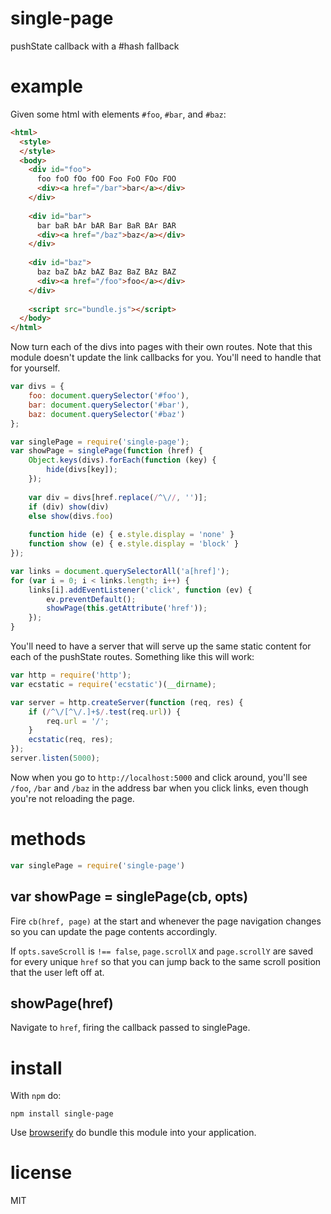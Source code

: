 # single-page

pushState callback with a #hash fallback

# example

Given some html with elements `#foo`, `#bar`, and `#baz`:

``` html
<html>
  <style>
  </style>
  <body>
    <div id="foo">
      foo foO fOo fOO Foo FoO FOo FOO
      <div><a href="/bar">bar</a></div>
    </div>
    
    <div id="bar">
      bar baR bAr bAR Bar BaR BAr BAR
      <div><a href="/baz">baz</a></div>
    </div>
    
    <div id="baz">
      baz baZ bAz bAZ Baz BaZ BAz BAZ
      <div><a href="/foo">foo</a></div>
    </div>
    
    <script src="bundle.js"></script>
  </body>
</html>
```

Now turn each of the divs into pages with their own routes.
Note that this module doesn't update the link callbacks for you. You'll need to
handle that for yourself.

``` js
var divs = {
    foo: document.querySelector('#foo'),
    bar: document.querySelector('#bar'),
    baz: document.querySelector('#baz')
};

var singlePage = require('single-page');
var showPage = singlePage(function (href) {
    Object.keys(divs).forEach(function (key) {
        hide(divs[key]);
    });
    
    var div = divs[href.replace(/^\//, '')];
    if (div) show(div)
    else show(divs.foo)
    
    function hide (e) { e.style.display = 'none' }
    function show (e) { e.style.display = 'block' }
});

var links = document.querySelectorAll('a[href]');
for (var i = 0; i < links.length; i++) {
    links[i].addEventListener('click', function (ev) {
        ev.preventDefault();
        showPage(this.getAttribute('href'));
    });
}
```

You'll need to have a server that will serve up the same static content for each
of the pushState routes. Something like this will work:

``` js
var http = require('http');
var ecstatic = require('ecstatic')(__dirname);

var server = http.createServer(function (req, res) {
    if (/^\/[^\/.]+$/.test(req.url)) {
        req.url = '/';
    }
    ecstatic(req, res);
});
server.listen(5000);
```

Now when you go to `http://localhost:5000` and click around, you'll see `/foo`,
`/bar` and `/baz` in the address bar when you click links, even though you're
not reloading the page.

# methods

``` js
var singlePage = require('single-page')
```

## var showPage = singlePage(cb, opts)

Fire `cb(href, page)` at the start and whenever the page navigation changes so
you can update the page contents accordingly.

If `opts.saveScroll` is `!== false`, `page.scrollX` and `page.scrollY` are saved
for every unique `href` so that you can jump back to the same scroll position
that the user left off at.

## showPage(href)

Navigate to `href`, firing the callback passed to singlePage.

# install

With `npm` do:

```
npm install single-page
```

Use [browserify](http://browserify.org) do bundle this module into your
application.

# license

MIT
